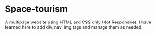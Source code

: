 # Space-tourism
A multipage website using HTML and CSS only (Not Responsive). I have learned here to add div, nav, img tags and manage them as needed. 
